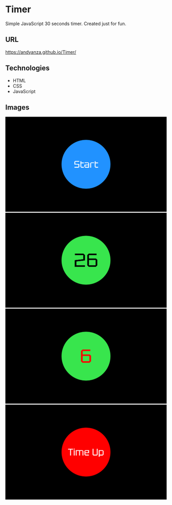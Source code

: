 # Timer

Simple JavaScript 30 seconds timer. Created just for fun.

## URL

https://andyanza.github.io/Timer/

## Technologies

- HTML
- CSS
- JavaScript

## Images

![alt text](assets\images\1.png)
![alt text](assets\images\2.png)
![alt text](assets\images\3.png)
![alt text](assets\images\4.png)
